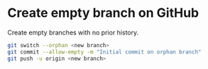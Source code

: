 # Create empty branch on GitHub

Create empty branches with no prior history.

```bash
git switch --orphan <new branch>
git commit --allow-empty -m "Initial commit on orphan branch"
git push -u origin <new branch>
```